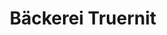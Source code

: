 ---
title: "Bäckerei Truernit"
url: /arnsberg/baeckerei-truernit-engelbertstrasse/
shop: Bäckerei
---